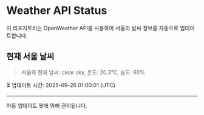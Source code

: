 
# Weather API Status

이 리포지토리는 OpenWeather API를 사용하여 서울의 날씨 정보를 자동으로 업데이트합니다.

## 현재 서울 날씨
> 서울의 현재 날씨: clear sky, 온도: 20.3°C, 습도: 90%

⏳ 업데이트 시간: 2025-09-26 01:00:01 (UTC)

---
자동 업데이트 봇에 의해 관리됩니다.
